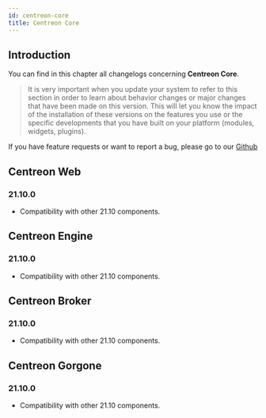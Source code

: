 ```yaml
---
id: centreon-core
title: Centreon Core
---
```


## Introduction

You can find in this chapter all changelogs concerning **Centreon Core**.

> It is very important when you update your system to refer to this section in order to learn about behavior changes or
> major changes that have been made on this version. This will let you know the impact of the installation of these
> versions on the features you use or the specific developments that you have built on your platform (modules,
> widgets, plugins).

If you have feature requests or want to report a bug, please go to our
[Github](https://github.com/centreon/centreon/issues/new/choose)

## Centreon Web

### 21.10.0

- Compatibility with other 21.10 components.

## Centreon Engine

### 21.10.0

- Compatibility with other 21.10 components.

## Centreon Broker

### 21.10.0

- Compatibility with other 21.10 components.

## Centreon Gorgone

### 21.10.0

- Compatibility with other 21.10 components.
